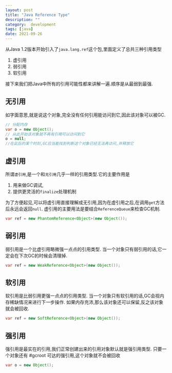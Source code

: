```yaml
---
layout: post
title: "Java Reference Type"
description: ""
category:  development
tags: [java]
date: 2021-09-26
---
```



从Java 1.2版本开始引入了`java.lang.ref`这个包,里面定义了总共三种引用类型
 
 1. 虚引用
 1. 弱引用
 1. 软引用


接下来我们把Java中所有的引用可能性都来讲解一遍.顺序是从最弱到最强.


## 无引用
如字面意思,就是说这个对象,完全没有任何引用能访问到它,因此该对象可以被GC.

```java
// 分配内存
var o = new Object();
// 从此开始该对象就不再有引用可以访问到它
o = null;
//在此后的某个时刻,GC应当能找到判断这个对象已经无法再访问,并释放它
```

## 虚引用

所谓`虚引用`,是一个和`无引用`几乎一样的引用类型.它的主要作用是

1. 用来做GC调试,
2. 提供更灵活的`finalize`处理机制

为了方便起见,可以将虚引用直接理解成无引用,因为在虚引用之后,在调用`get`方法后永远会返回`null`.
虚引用的主要用法是要结合`ReferenceQueue`来检查GC机制.

```java
var ref = new PhantomReference<Object>(new Object());
```

## 弱引用

弱引用是一个比虚引用略微强一点点的引用类型.
当一个对象只有弱引用的话,它一定会在下次GC的时候会清理掉.

```java
var ref = new WeakReference<Object>(new Object());
```

## 软引用

软引用是比弱引用更强一点点的引用类型.
当一个对象只有软引用的话,GC会视内存稀缺情况来进行下一步操作.
如果内存充沛,那么该对象还可以保留,反之该对象就会被回收.

```java
var ref = new SoftReference<Object>(new Object());
```


## 强引用
强引用是最实在的引用,我们正常创建出来的引用对象默认就是强引用类型.
只要一个对象还有 #gcroot 可达的强引用,这个对象就不会被回收

```java
var o = new Object();
```
